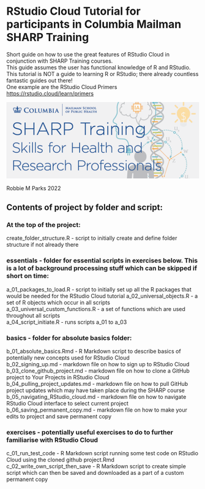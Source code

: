 # RStudio Cloud Tutorial for participants in Columbia Mailman SHARP Training

Short guide on how to use the great features of RStudio Cloud in conjunction with SHARP Training courses.\
This guide assumes the user has functional knowledge of R and RStudio.\
This tutorial is NOT a guide to learning R or RStudio; there already countless fantastic guides out there!\
One example are the RStudio Cloud Primers https://rstudio.cloud/learn/primers

![image](images/banner.png)

Robbie M Parks 2022

## Contents of project by folder and script:

### At the top of the project:

create_folder_structure.R           - script to initially create and define folder structure if not already there

### essentials                      - folder for essential scripts in exercises below. This is a lot of background processing stuff which can be skipped if short on time:

a_01_packages_to_load.R             - script to initially set up all the R packages that would be needed for the RStudio Cloud tutorial
a_02_universal_objects.R            - a set of R objects which occur in all scripts\
a_03_universal_custom_functions.R   - a set of functions which are used throughout all scripts\
a_04_script_initiate.R              - runs scripts a_01 to a_03

### basics                          - folder for absolute basics folder:

b_01_absolute_basics.Rmd            - R Markdown script to describe basics of potentially new concepts used for RStudio Cloud\
b_02_signing_up.md                  - markdown file on how to sign up to RStudio Cloud\
b_03_clone_github_project.md        - markdown file on how to clone a GitHub project to Your Projects in RStudio Cloud\
b_04_pulling_project_updates.md     - markdown file on how to pull GitHub project updates which may have taken place during the SHARP course\
b_05_navigating_RStudio_cloud.md    - markdown file on how to navigate RStudio Cloud interface to select current project\
b_06_saving_permanent_copy.md       - markdown file on how to make your edits to project and save permanent copy

### exercises                       - potentially useful exercises to do to further familiarise with RStudio Cloud

c_01_run_test_code                  -  R Markdown script running some test code on RStudio Cloud using the cloned github project.Rmd\
c_02_write_own_script_then_save     -  R Markdown script to create simple script which can then be saved and downloaded as a part of a custom permanent copy
